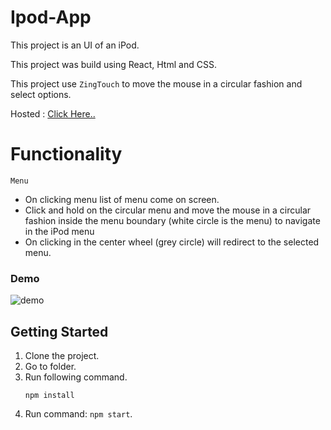 # Ipod-App

This project is an UI of an iPod.

This project was build using React, Html and CSS.

This project use `ZingTouch` to move the mouse in a circular fashion and select options.

Hosted : [Click Here..](https://rohansharma06.github.io/iPod-app/)

# Functionality

`Menu`

- On clicking menu list of menu come on screen.
- Click and hold on the circular menu and move the mouse in a circular fashion inside the menu boundary (white circle is the menu) to navigate in the iPod menu
- On clicking in the center wheel (grey circle) will redirect to the selected menu.

### Demo

![demo](/gif/ipodApp.gif)

## Getting Started

1. Clone the project.
2. Go to folder.
3. Run following command.
   ```
   npm install
   ```
4. Run command: `npm start`.
